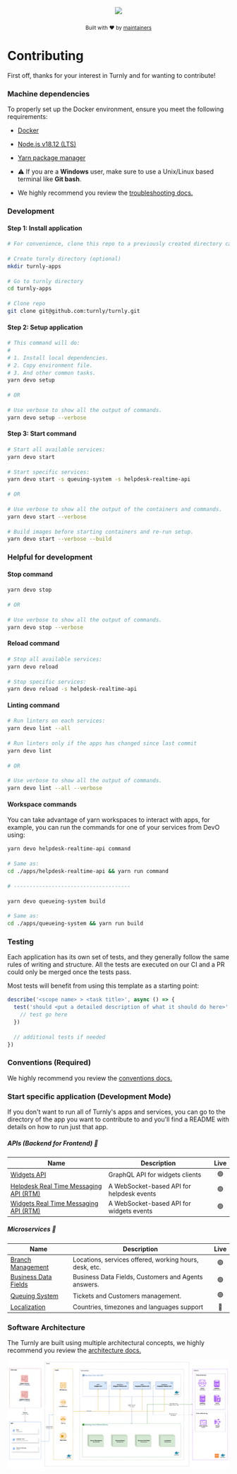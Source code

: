 <div align="center">
  <p align="center">
      <a href="https://turnly.app" target="_blank" rel="noopener">
          <img src="https://raw.githubusercontent.com/turnly/turnly/develop/docs/assets/github-header.png" />
      </a>
  </p>

  <p>
    <sub>
      Built with ❤︎ by
      <a href="/OWNERS.md">
        maintainers
      </a>
    </sub>
  </p>
</div>

# Contributing

First off, thanks for your interest in Turnly and for wanting to contribute!

### Machine dependencies

To properly set up the Docker environment, ensure you meet the following requirements:

- [Docker](https://www.docker.com)
- [Node.js v18.12 (LTS)](https://nodejs.org/en/)
- [Yarn package manager](https://yarnpkg.com/getting-started/install)

- ⚠️ If you are a **Windows** user, make sure to use a Unix/Linux
based terminal like **Git bash**.
- We highly recommend you review the [troubleshooting docs.](/docs/troubleshooting.md)

### Development

#### Step 1: Install application

```sh
# For convenience, clone this repo to a previously created directory called turnly or turnly-apps.

# Create turnly directory (optional)
mkdir turnly-apps

# Go to turnly directory
cd turnly-apps

# Clone repo
git clone git@github.com:turnly/turnly.git
```

#### Step 2: Setup application

```sh
# This command will do:
#
# 1. Install local dependencies.
# 2. Copy environment file.
# 3. And other common tasks.
yarn devo setup

# OR

# Use verbose to show all the output of commands.
yarn devo setup --verbose
```

#### Step 3: Start command

```sh
# Start all available services:
yarn devo start

# Start specific services:
yarn devo start -s queuing-system -s helpdesk-realtime-api

# OR

# Use verbose to show all the output of the containers and commands.
yarn devo start --verbose

# Build images before starting containers and re-run setup.
yarn devo start --verbose --build
``` 

### Helpful for development

#### Stop command

```sh
yarn devo stop

# OR

# Use verbose to show all the output of commands.
yarn devo stop --verbose
```

#### Reload command

```sh
# Stop all available services:
yarn devo reload

# Stop specific services:
yarn devo reload -s helpdesk-realtime-api
```

#### Linting command

```sh
# Run linters on each services:
yarn devo lint --all

# Run linters only if the apps has changed since last commit
yarn devo lint

# OR

# Use verbose to show all the output of commands.
yarn devo lint --all --verbose
```

#### Workspace commands

You can take advantage of yarn workspaces to interact with apps, for example,
you can run the commands for one of your services from DevO using:

```sh
yarn devo helpdesk-realtime-api command

# Same as:
cd ./apps/helpdesk-realtime-api && yarn run command

# -------------------------------------

yarn devo queueing-system build

# Same as:
cd ./apps/queueing-system && yarn run build
```

### Testing

Each application has its own set of tests, and they generally follow the same
rules of writing and structure. All the tests are executed on our CI and a PR
could only be merged once the tests pass.

Most tests will benefit from using this template as a starting point:

```typescript
describe('<scope name> > <task title>', async () => {
  test('should <put a detailed description of what it should do here>', () => {
    // test go here
  })

  // additional tests if needed
})
```

### Conventions (Required)

We highly recommend you review the [conventions docs.](/docs/conventions.md)

### Start specific application (Development Mode)

If you don't want to run all of Turnly's apps and services, you can go to the directory of the app
you want to contribute to and you'll find a README with details on how to run just that app.

##### APIs (Backend for Frontend) 🔗

| Name                                                                    | Description                                  | Live |
| ----------------------------------------------------------------------- | -------------------------------------------- |:----:|
| [Widgets API](/apps/widgets-api)                                        | GraphQL API for widgets clients              | 🟢   |
| [Helpdesk Real Time Messaging API (RTM)](/apps/helpdesk-realtime-api)   | A WebSocket-based API for helpdesk events    | 🟢   |
| [Widgets Real Time Messaging API (RTM)](/apps/widgets-realtime-api)     | A WebSocket-based API for widgets events     | 🟢   |

##### Microservices 🔗

| Name                                               | Description                                                       | Live |
| -------------------------------------------------- | ----------------------------------------------------------------- |:----:|
| [Branch Management](/apps/branch-management)       | Locations, services offered, working hours, desk, etc.            | 🟢   |
| [Business Data Fields](/apps/business-data-fields) | Business Data Fields, Customers and Agents answers.               | 🟢   |
| [Queuing System](/apps/queuing-system)             | Tickets and Customers management.                                 | 🟢   |
| [Localization](/apps/localization)                 | Countries, timezones and languages support                        | 🔴   |

### Software Architecture

The Turnly are built using multiple architectural concepts,
we highly recommend you review the [architecture docs.](/docs/architecture)

![high-level-architecture](/docs/diagrams/high-level-architecture.png)
